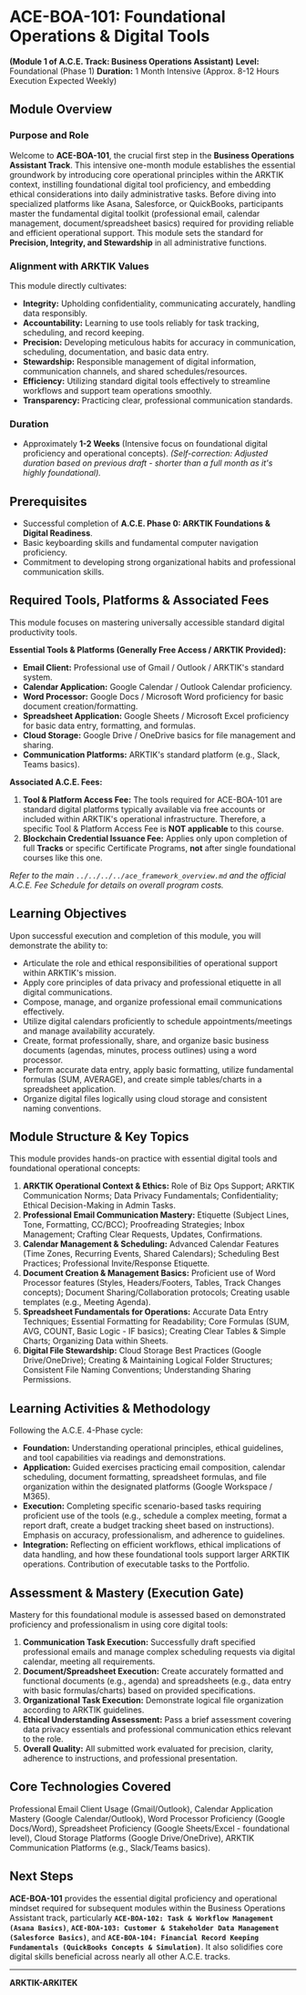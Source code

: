 # ACE-BOA-101: Foundational Operations & Digital Tools

**(Module 1 of A.C.E. Track: Business Operations Assistant)**
**Level:** Foundational (Phase 1)
**Duration:** 1 Month Intensive (Approx. 8-12 Hours Execution Expected Weekly)

## Module Overview

### Purpose and Role

Welcome to **ACE-BOA-101**, the crucial first step in the **Business Operations Assistant Track**. This intensive one-month module establishes the essential groundwork by introducing core operational principles within the ARKTIK context, instilling foundational digital tool proficiency, and embedding ethical considerations into daily administrative tasks. Before diving into specialized platforms like Asana, Salesforce, or QuickBooks, participants master the fundamental digital toolkit (professional email, calendar management, document/spreadsheet basics) required for providing reliable and efficient operational support. This module sets the standard for **Precision, Integrity, and Stewardship** in all administrative functions.

### Alignment with ARKTIK Values

This module directly cultivates:
*   **Integrity:** Upholding confidentiality, communicating accurately, handling data responsibly.
*   **Accountability:** Learning to use tools reliably for task tracking, scheduling, and record keeping.
*   **Precision:** Developing meticulous habits for accuracy in communication, scheduling, documentation, and basic data entry.
*   **Stewardship:** Responsible management of digital information, communication channels, and shared schedules/resources.
*   **Efficiency:** Utilizing standard digital tools effectively to streamline workflows and support team operations smoothly.
*   **Transparency:** Practicing clear, professional communication standards.

### Duration

*   Approximately **1-2 Weeks** (Intensive focus on foundational digital proficiency and operational concepts). *(Self-correction: Adjusted duration based on previous draft - shorter than a full month as it's highly foundational).*

## Prerequisites

*   Successful completion of **A.C.E. Phase 0: ARKTIK Foundations & Digital Readiness**.
*   Basic keyboarding skills and fundamental computer navigation proficiency.
*   Commitment to developing strong organizational habits and professional communication skills.

## Required Tools, Platforms & Associated Fees

This module focuses on mastering universally accessible standard digital productivity tools.

**Essential Tools & Platforms (Generally Free Access / ARKTIK Provided):**
*   **Email Client:** Professional use of Gmail / Outlook / ARKTIK's standard system.
*   **Calendar Application:** Google Calendar / Outlook Calendar proficiency.
*   **Word Processor:** Google Docs / Microsoft Word proficiency for basic document creation/formatting.
*   **Spreadsheet Application:** Google Sheets / Microsoft Excel proficiency for basic data entry, formatting, and formulas.
*   **Cloud Storage:** Google Drive / OneDrive basics for file management and sharing.
*   **Communication Platforms:** ARKTIK's standard platform (e.g., Slack, Teams basics).

**Associated A.C.E. Fees:**

1.  **Tool & Platform Access Fee:** The tools required for ACE-BOA-101 are standard digital platforms typically available via free accounts or included within ARKTIK's operational infrastructure. Therefore, a specific Tool & Platform Access Fee is **NOT applicable** to this course.
2.  **Blockchain Credential Issuance Fee:** Applies only upon completion of full **Tracks** or specific Certificate Programs, **not** after single foundational courses like this one.

*Refer to the main `../../../../ace_framework_overview.md` and the official A.C.E. Fee Schedule for details on overall program costs.*

## Learning Objectives

Upon successful execution and completion of this module, you will demonstrate the ability to:

*   Articulate the role and ethical responsibilities of operational support within ARKTIK's mission.
*   Apply core principles of data privacy and professional etiquette in all digital communications.
*   Compose, manage, and organize professional email communications effectively.
*   Utilize digital calendars proficiently to schedule appointments/meetings and manage availability accurately.
*   Create, format professionally, share, and organize basic business documents (agendas, minutes, process outlines) using a word processor.
*   Perform accurate data entry, apply basic formatting, utilize fundamental formulas (SUM, AVERAGE), and create simple tables/charts in a spreadsheet application.
*   Organize digital files logically using cloud storage and consistent naming conventions.

## Module Structure & Key Topics

This module provides hands-on practice with essential digital tools and foundational operational concepts:

1.  **ARKTIK Operational Context & Ethics:** Role of Biz Ops Support; ARKTIK Communication Norms; Data Privacy Fundamentals; Confidentiality; Ethical Decision-Making in Admin Tasks.
2.  **Professional Email Communication Mastery:** Etiquette (Subject Lines, Tone, Formatting, CC/BCC); Proofreading Strategies; Inbox Management; Crafting Clear Requests, Updates, Confirmations.
3.  **Calendar Management & Scheduling:** Advanced Calendar Features (Time Zones, Recurring Events, Shared Calendars); Scheduling Best Practices; Professional Invite/Response Etiquette.
4.  **Document Creation & Management Basics:** Proficient use of Word Processor features (Styles, Headers/Footers, Tables, Track Changes concepts); Document Sharing/Collaboration protocols; Creating usable templates (e.g., Meeting Agenda).
5.  **Spreadsheet Fundamentals for Operations:** Accurate Data Entry Techniques; Essential Formatting for Readability; Core Formulas (SUM, AVG, COUNT, Basic Logic - IF basics); Creating Clear Tables & Simple Charts; Organizing Data within Sheets.
6.  **Digital File Stewardship:** Cloud Storage Best Practices (Google Drive/OneDrive); Creating & Maintaining Logical Folder Structures; Consistent File Naming Conventions; Understanding Sharing Permissions.

## Learning Activities & Methodology

Following the A.C.E. 4-Phase cycle:
*   **Foundation:** Understanding operational principles, ethical guidelines, and tool capabilities via readings and demonstrations.
*   **Application:** Guided exercises practicing email composition, calendar scheduling, document formatting, spreadsheet formulas, and file organization within the designated platforms (Google Workspace / M365).
*   **Execution:** Completing specific scenario-based tasks requiring proficient use of the tools (e.g., schedule a complex meeting, format a report draft, create a budget tracking sheet based on instructions). Emphasis on accuracy, professionalism, and adherence to guidelines.
*   **Integration:** Reflecting on efficient workflows, ethical implications of data handling, and how these foundational tools support larger ARKTIK operations. Contribution of executable tasks to the Portfolio.

## Assessment & Mastery (Execution Gate)

Mastery for this foundational module is assessed based on demonstrated proficiency and professionalism in using core digital tools:

1.  **Communication Task Execution:** Successfully draft specified professional emails and manage complex scheduling requests via digital calendar, meeting all requirements.
2.  **Document/Spreadsheet Execution:** Create accurately formatted and functional documents (e.g., agenda) and spreadsheets (e.g., data entry with basic formulas/charts) based on provided specifications.
3.  **Organizational Task Execution:** Demonstrate logical file organization according to ARKTIK guidelines.
4.  **Ethical Understanding Assessment:** Pass a brief assessment covering data privacy essentials and professional communication ethics relevant to the role.
5.  **Overall Quality:** All submitted work evaluated for precision, clarity, adherence to instructions, and professional presentation.

## Core Technologies Covered

Professional Email Client Usage (Gmail/Outlook), Calendar Application Mastery (Google Calendar/Outlook), Word Processor Proficiency (Google Docs/Word), Spreadsheet Proficiency (Google Sheets/Excel - foundational level), Cloud Storage Platforms (Google Drive/OneDrive), ARKTIK Communication Platforms (e.g., Slack/Teams basics).

## Next Steps

**ACE-BOA-101** provides the essential digital proficiency and operational mindset required for subsequent modules within the Business Operations Assistant track, particularly **`ACE-BOA-102: Task & Workflow Management (Asana Basics)`**, **`ACE-BOA-103: Customer & Stakeholder Data Management (Salesforce Basics)`**, and **`ACE-BOA-104: Financial Record Keeping Fundamentals (QuickBooks Concepts & Simulation)`**. It also solidifies core digital skills beneficial across nearly all other A.C.E. tracks.

---
**ARKTIK-ARKITEK**
